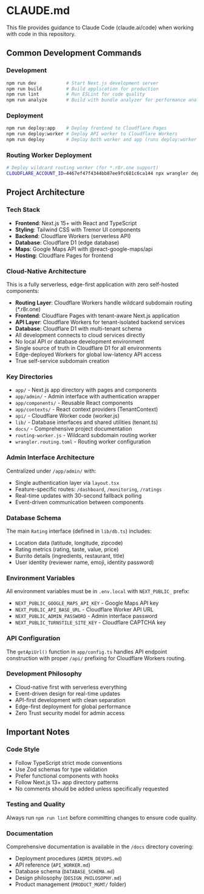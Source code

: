 # CLAUDE.md

This file provides guidance to Claude Code (claude.ai/code) when working with code in this repository.

## Common Development Commands

### Development
```bash
npm run dev           # Start Next.js development server
npm run build         # Build application for production
npm run lint          # Run ESLint for code quality
npm run analyze       # Build with bundle analyzer for performance analysis
```

### Deployment
```bash
npm run deploy:app    # Deploy frontend to Cloudflare Pages
npm run deploy:worker # Deploy API worker to Cloudflare Workers
npm run deploy        # Deploy both worker and app (runs deploy:worker then deploy:app)
```

### Routing Worker Deployment
```bash
# Deploy wildcard routing worker (for *.r8r.one support)
CLOUDFLARE_ACCOUNT_ID=4467ef47f4344bb87ee9fc681c6ca144 npx wrangler deploy --config wrangler.routing.toml --env production
```

## Project Architecture

### Tech Stack
- **Frontend**: Next.js 15+ with React and TypeScript
- **Styling**: Tailwind CSS with Tremor UI components
- **Backend**: Cloudflare Workers (serverless API)
- **Database**: Cloudflare D1 (edge database)
- **Maps**: Google Maps API with @react-google-maps/api
- **Hosting**: Cloudflare Pages for frontend

### Cloud-Native Architecture
This is a fully serverless, edge-first application with zero self-hosted components:
- **Routing Layer**: Cloudflare Workers handle wildcard subdomain routing (*.r8r.one)
- **Frontend**: Cloudflare Pages with tenant-aware Next.js application
- **API Layer**: Cloudflare Workers for tenant-isolated backend services
- **Database**: Cloudflare D1 with multi-tenant schema
- All development connects to cloud services directly
- No local API or database development environment
- Single source of truth in Cloudflare D1 for all environments
- Edge-deployed Workers for global low-latency API access
- True self-service subdomain creation

### Key Directories
- `app/` - Next.js app directory with pages and components
- `app/admin/` - Admin interface with authentication wrapper
- `app/components/` - Reusable React components
- `app/contexts/` - React context providers (TenantContext)
- `api/` - Cloudflare Worker code (worker.js)
- `lib/` - Database interfaces and shared utilities (tenant.ts)
- `docs/` - Comprehensive project documentation
- `routing-worker.js` - Wildcard subdomain routing worker
- `wrangler.routing.toml` - Routing worker configuration

### Admin Interface Architecture
Centralized under `/app/admin/` with:
- Single authentication layer via `layout.tsx`
- Feature-specific routes: `/dashboard`, `/monitoring`, `/ratings`
- Real-time updates with 30-second fallback polling
- Event-driven communication between components

### Database Schema
The main `Rating` interface (defined in `lib/db.ts`) includes:
- Location data (latitude, longitude, zipcode)
- Rating metrics (rating, taste, value, price)
- Burrito details (ingredients, restaurant, title)
- User identity (reviewer name, emoji, identity password)

### Environment Variables
All environment variables must be in `.env.local` with `NEXT_PUBLIC_` prefix:
- `NEXT_PUBLIC_GOOGLE_MAPS_API_KEY` - Google Maps API key
- `NEXT_PUBLIC_API_BASE_URL` - Cloudflare Worker API URL
- `NEXT_PUBLIC_ADMIN_PASSWORD` - Admin interface password
- `NEXT_PUBLIC_TURNSTILE_SITE_KEY` - Cloudflare CAPTCHA key

### API Configuration
The `getApiUrl()` function in `app/config.ts` handles API endpoint construction with proper `/api/` prefixing for Cloudflare Workers routing.

### Development Philosophy
- Cloud-native first with serverless everything
- Event-driven design for real-time updates
- API-first development with clean separation
- Edge-first deployment for global performance
- Zero Trust security model for admin access

## Important Notes

### Code Style
- Follow TypeScript strict mode conventions
- Use Zod schemas for type validation
- Prefer functional components with hooks
- Follow Next.js 13+ app directory patterns
- No comments should be added unless specifically requested

### Testing and Quality
Always run `npm run lint` before committing changes to ensure code quality.

### Documentation
Comprehensive documentation is available in the `/docs` directory covering:
- Deployment procedures (`ADMIN_DEVOPS.md`)
- API reference (`API_WORKER.md`)  
- Database schema (`DATABASE_SCHEMA.md`)
- Design philosophy (`DESIGN_PHILOSOPHY.md`)
- Product management (`PRODUCT_MGMT/` folder)